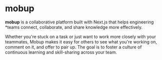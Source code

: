 # mobup

**mobup** is a collaborative platform built with Next.js that helps engineering
\*teams connect, collaborate, and share knowledge more effectively.

Whether you're stuck on a task or just want to work more closely with your
teammates, Mobup makes it easy for others to see what you're working on, comment
on it, and offer to pair up. The goal is to foster a culture of continuous
learning and skill-sharing across your team.
